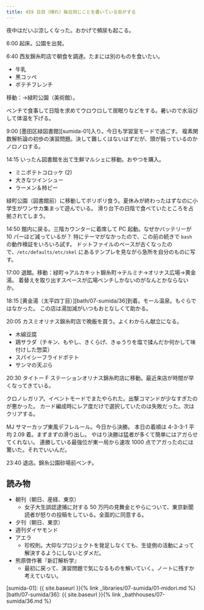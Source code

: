 ```yaml
---
title: 459 日目（晴れ）毎日同じことを書いている気がする
---
```


夜中はだいぶ涼しくなった。おかげで頻尿も起こる。

6:00 起床。公園を出発。

6:40 西友錦糸町店で朝食を調達。たまには別のものを食いたい。

* 牛乳
* 黒コッペ
* ポテチフレンチ

移動：→緑町公園（美術館）。

ベンチで食事して日陰を求めてウロウロして居眠りなどをする。暑いので水浴びして体温を下げる。

9:00 [墨田区緑図書館][sumida-01]入り。今日も学習室モードで過ごす。
複素関数解析論の初歩の演習問題。決して難しくはないはずだが、頭が鈍っているのかノロノロする。

14:15 いったん図書館を出て生鮮マルシェに移動。おやつを購入。

* ミニポテトコロッケ (2)
* 大きなツインシュー
* ラーメン＆柿ピー

緑町公園（図書館前）に移動してポリポリ食う。夏休みが終わったはずなのに小学生がワンサカ集まって遊んでいる。
滑り台下の日陰で食べていたところを占拠されてしまう。

14:50 館内に戻る。三階カウンターに着席して PC 起動。なぜかバッテリーが 10 パーほど減っているが？
特にテーマがなかったので、この前の続きで `bash` の動作検証をいろいろ試す。
ドットファイルのベースが古くなったので、`/etc/defaults/etc/skel` にあるテンプレを見ながら急所を自分のものに写す。

17:00 退館。移動：緑町→アルカキット錦糸町→テルミナ→オリナス広場→黄金湯。
着替えを取り出すスペースが広場ベンチしかないのがなんとかならないか。

18:15 [黄金湯（太平四丁目）][bath/07-sumida/36]到着。モール温泉。もぐらではなかった。
この店は湯加減がいつもおとなしくて助かる。

20:05 カスミオリナス錦糸町店で晩飯を買う。よくわからん献立になる。

* 木綿豆腐
* 鶏サラダ（チキン、もやし、きくらげ、きゅうりを塩で揉んだか何かして味付けした惣菜）
* スパイシーフライドポテト
* サンマの天ぷら

20:30 タイトー F ステーションオリナス錦糸町店に移動。最近来店が時間が早くなってきている。

クロノレガリア。イベントモードでまたやられた。出撃コマンドが少なすぎたのが悪かった。
カード編成時にレア度だけで選択していたのは失敗だった。次はクリアする。

MJ サマーカップ東風デフレルール。今日から決勝。
本日の着順は 4-3-3-1 平均 2.09 着。まずまずの滑り出し。
やはり決勝は猛者が多くて簡単にはアガらせてくれない。
連勝している最強位が東一局から速攻 1000 点でアガったのには驚いた。それでいいんだ。

23:40 退店。錦糸公園砂場前ベンチ。

## 読み物

* 朝刊（朝日、産経、東京）
  * 女子大生誤認逮捕に対する 50 万円の見舞金とやらについて、東京新聞読者が怒りの投稿をしている。全面的に同意する。
* 夕刊（朝日、東京）
* 週刊ダイヤモンド
* アエラ
  * 珍校則。大仰なプロジェクトを発足しなくても、生徒側の活動によって解決するようにしないとダメだ。
* 熊原啓作著『新訂解析学』
  * 最初に戻って、演習問題で気になるものを解いていく。ノートに残すか考えていない。

[sumida-01]: {{ site.baseurl }}{% link _libraries/07-sumida/01-midori.md %}
[bath/07-sumida/36]: {{ site.baseurl }}{% link _bathhouses/07-sumida/36.md %}
